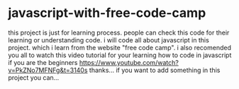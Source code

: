 # javascript-with-free-code-camp
this project is just for learning process.
people can check this code for their learning or understanding code.
i will code all about javascript in this project. which i learn from the website "free code camp".
i also recomended you all to watch this video tutorial for your learning how to code in javascript if you are the beginners https://www.youtube.com/watch?v=PkZNo7MFNFg&t=3140s
thanks... if you want to add something in this project you can...
